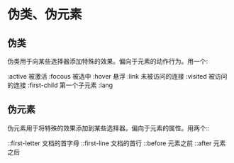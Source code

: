 # 伪类、伪元素

## 伪类

伪类用于向某些选择器添加特殊的效果。偏向于元素的动作行为。用一个:

:active  被激活
:focous  被选中
:hover  悬浮
:link  未被访问的连接
:visited 被访问的连接
:first-child 第一个子元素
:lang 

## 伪元素

伪元素用于将特殊的效果添加到某些选择器。偏向于元素的属性。用两个::

::first-letter 文档的首字母
::first-line  文档的首行
::before  元素之前
::after  元素之后


